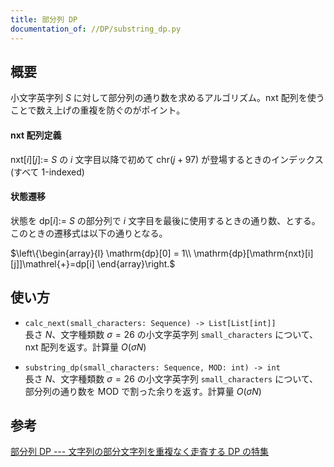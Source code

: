```yaml
---
title: 部分列 DP
documentation_of: //DP/substring_dp.py
---
```


## 概要
小文字英字列 $S$ に対して部分列の通り数を求めるアルゴリズム。$\mathrm{nxt}$ 配列を使うことで数え上げの重複を防ぐのがポイント。

#### $\mathrm{nxt}$ 配列定義  
$\mathrm{nxt}[i][j] :=$ $S$ の $i$ 文字目以降で初めて $\mathrm{chr}(j + 97)$ が登場するときのインデックス (すべて $1$-indexed)

#### 状態遷移  
状態を $\mathrm{dp}[i] :=$ $S$ の部分列で $i$ 文字目を最後に使用するときの通り数、とする。このときの遷移式は以下の通りとなる。

$\left\{\begin{array}{l}
\mathrm{dp}[0] = 1\\
\mathrm{dp}[\mathrm{nxt}[i][j]]\mathrel{+}=dp[i]
\end{array}\right.$

## 使い方
- `calc_next(small_characters: Sequence) -> List[List[int]]`  
長さ $N$、文字種類数 $\sigma = 26$ の小文字英字列 `small_characters` について、 $\mathrm{nxt}$ 配列を返す。計算量 $O(\sigma N)$

- `substring_dp(small_characters: Sequence, MOD: int) -> int`  
長さ $N$、文字種類数 $\sigma = 26$ の小文字英字列 `small_characters` について、部分列の通り数を $\mathrm{MOD}$ で割った余りを返す。計算量 $O(\sigma N)$

## 参考
[部分列 DP --- 文字列の部分文字列を重複なく走査する DP の特集](https://qiita.com/drken/items/a207e5ae3ea2cf17f4bd)
